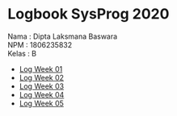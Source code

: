 # Logbook SysProg 2020

Nama : Dipta Laksmana Baswara<br>
NPM : 1806235832<br>
Kelas : B

- [Log Week 01](week-1/1806235832_Dipta_week_1.md)
- [Log Week 02](week-2/1806235832_Dipta_week_2.md)
- [Log Week 03](week-3/1806235832_Dipta_week_3.md)
- [Log Week 04](week-4/1806235832_Dipta_week_4.md)
- [Log Week 05](week-4/1806235832_Dipta_week_5.md)

